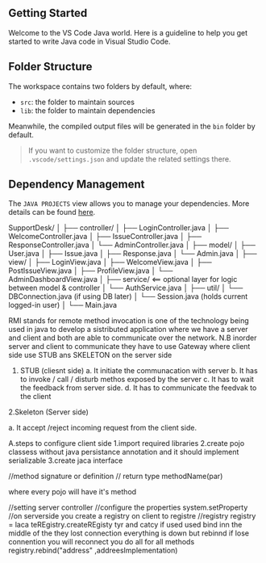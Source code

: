 ## Getting Started

Welcome to the VS Code Java world. Here is a guideline to help you get started to write Java code in Visual Studio Code.

## Folder Structure

The workspace contains two folders by default, where:

- `src`: the folder to maintain sources
- `lib`: the folder to maintain dependencies

Meanwhile, the compiled output files will be generated in the `bin` folder by default.

> If you want to customize the folder structure, open `.vscode/settings.json` and update the related settings there.

## Dependency Management

The `JAVA PROJECTS` view allows you to manage your dependencies. More details can be found [here](https://github.com/microsoft/vscode-java-dependency#manage-dependencies).

SupportDesk/
│
├── controller/
│ ├── LoginController.java
│ ├── WelcomeController.java
│ ├── IssueController.java
│ ├── ResponseController.java
│ └── AdminController.java
│
├── model/
│ ├── User.java
│ ├── Issue.java
│ ├── Response.java
│ └── Admin.java
│
├── view/
│ ├── LoginView.java
│ ├── WelcomeView.java
│ ├── PostIssueView.java
│ ├── ProfileView.java
│ └── AdminDashboardView.java
│
├── service/ <== optional layer for logic between model & controller
│ └── AuthService.java
│
├── util/
│ └── DBConnection.java (if using DB later)
│ └── Session.java (holds current logged-in user)
│
└── Main.java

RMI stands for remote method invocation is one of the technology being used in java to develop a sistributed application where we have a server and client and both are able to communicate over the network.
N.B inorder server and client to communicate they have to use Gateway where client side use STUB ans SKELETON on the server side

1. STUB (cliesnt side)
   a. It initiate the communacation with server
   b. It has to invoke / call / disturb methos exposed by the server
   c. It has to wait the feedback from server side.
   d. It has to communicate the feedvak to the client

2.Skeleton (Server side)

a. It accept /reject incoming request from the client side.

A.steps to configure client side
1.import required libraries
2.create pojo classess without java persistance annotation and it should implement serializable
3.create jaca interface

//method signature or definition
// return type methodName(par)

where every pojo will have it's method

//setting server controller
//configure the properties
system.setProperty
//on serverside you create a registry on client to registre
//registry registry = laca teREgistry.createREgisty
tyr and catcy
if used used bind inn the middle of the they lost connection everything is down
but rebinnd if lose connention you will reconnect
you do all for all methods
registry.rebind("address" ,addreesImplementation)
